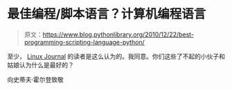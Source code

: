 # 最佳编程/脚本语言？计算机编程语言

> 原文：<https://www.blog.pythonlibrary.org/2010/12/22/best-programming-scripting-language-python/>

至少， [Linux Journal](http://www.linuxjournal.com/content/readers-choice-awards-2010) 的读者是这么认为的。我同意。你们这些了不起的小伙子和姑娘认为什么是最好的？

向史蒂夫·霍尔登致敬